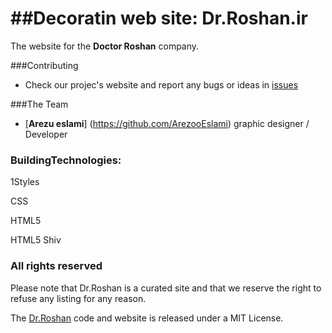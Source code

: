 ##Decoratin web site: Dr.Roshan.ir
=================
The website for the **Doctor Roshan** company.

###Contributing

* Check our projec's website and report any bugs or ideas in [issues](https://github.com/ArezooEslami/Dr.Roshan/issuesn)


###The Team
*  [**Arezu eslami**] (https://github.com/ArezooEslami) graphic designer / Developer



### BuildingTechnologies:

1Styles

CSS

HTML5

HTML5 Shiv

### All rights reserved ###
Please note that  Dr.Roshan is a curated site and that we reserve the right to refuse any listing for any reason.

The [Dr.Roshan](http://Dr.Roshan.ir) code and website is released under a MIT License.
